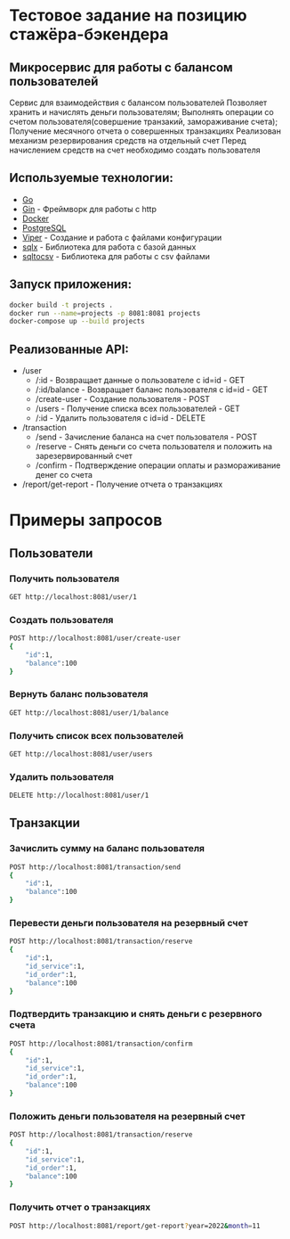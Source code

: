 # Тестовое задание на позицию стажёра-бэкендера
## Микросервис для работы с балансом пользователей
Сервис для взаимодействия с балансом пользователей
Позволяет хранить и начислять деньги пользователям;
Выполнять операции со счетом пользователя(совершение транзакий, замораживание счета);
Получение месячного отчета о совершенных транзакциях
Реализован механизм резервирования средств на отдельный счет
Перед начислением средств на счет необходимо создать пользователя

## Используемые технологии:

- [Go](https://go.dev)
- [Gin](https://github.com/gin-gonic/gin) - Фреймворк для работы с http
- [Docker](https://www.docker.com)
- [PostgreSQL](https://www.postgresql.org)
- [Viper](https://github.com/spf13/viper) - Создание и работа с файлами конфигурации
- [sqlx](https://github.com/jmoiron/sqlx) - Библиотека для работа с базой данных
- [sqltocsv](https://github.com/joho/sqltocsv) - Библиотека для работы с csv файлами

## Запуск приложения:
```sh
docker build -t projects .
docker run --name=projects -p 8081:8081 projects
docker-compose up --build projects
```
## Реализованные API:
 - /user
    - /:id - Возвращает данные о пользователе с id=id - GET
    - /:id/balance - Возвращает баланс пользователя с id=id - GET
    - /create-user - Создание пользователя - POST
    - /users - Получение списка всех пользователей - GET
    - /:id - Удалить пользователя с id=id - DELETE
 - /transaction
   - /send - Зачисление баланса на счет пользователя - POST
   - /reserve - Снять деньги со счета пользователя и положить на зарезервированный счет
   - /confirm - Подтверждение операции оплаты и размораживание денег со счета
 - /report/get-report - Получение отчета о транзакциях

# Примеры запросов

##  Пользователи

### Получить пользователя
```sh
GET http://localhost:8081/user/1
```

### Создать пользователя
```sh
POST http://localhost:8081/user/create-user
{
    "id":1,
    "balance":100
}
```

### Вернуть баланс пользователя
```sh
GET http://localhost:8081/user/1/balance
```

### Получить список всех пользователей
```sh
GET http://localhost:8081/user/users
```

### Удалить пользователя
```sh
DELETE http://localhost:8081/user/1
```
## Транзакции
### Зачислить сумму на баланс пользователя
```sh
POST http://localhost:8081/transaction/send
{
    "id":1,
    "balance":100
}
```
### Перевести деньги пользователя на резервный счет
```sh
POST http://localhost:8081/transaction/reserve
{
    "id":1,
    "id_service":1,
    "id_order":1,
    "balance":100
}
```

### Подтвердить транзакцию и снять деньги с резервного счета
```sh
POST http://localhost:8081/transaction/confirm
{
    "id":1,
    "id_service":1,
    "id_order":1,
    "balance":100
}
```
### Положить деньги пользователя на резервный счет
```sh
POST http://localhost:8081/transaction/reserve
{
    "id":1,
    "id_service":1,
    "id_order":1,
    "balance":100
}
```

### Получить отчет о транзакциях
```sh
POST http://localhost:8081/report/get-report?year=2022&month=11
```

